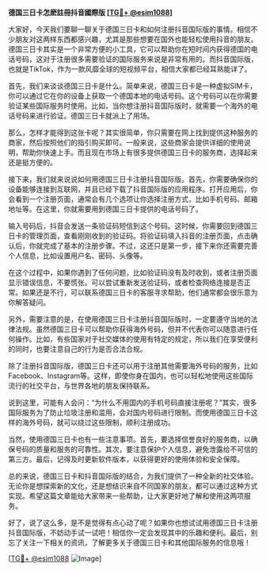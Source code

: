 **德国三日卡怎麽註冊抖音國際版 [[TG💪+ @esim1088](https://t.me/s/esim1088)]**

大家好，今天我们要聊一聊关于德国三日卡和如何注册抖音国际版的事情。相信不少朋友对这两样东西都感兴趣，尤其是那些想要在国外也能轻松使用抖音的朋友。德国三日卡其实是一个非常方便的小工具，它可以帮助你在短时间内获得德国的电话号码，这对于注册很多需要验证的国际服务来说是非常有用的。而抖音国际版，也就是TikTok，作为一款风靡全球的短视频平台，相信大家都已经耳熟能详了。

首先，我们来谈谈德国三日卡是什么。简单来说，德国三日卡是一种虚拟SIM卡，你可以通过它在你的设备上获取一个德国本地的电话号码。这个号码可以在你需要验证某些国际服务时使用。比如，当你想注册抖音国际版时，就需要一个海外的电话号码来进行验证。德国三日卡就派上了用场。

那么，怎样才能得到这张卡呢？其实很简单，你只需要在网上找到提供这种服务的商家，然后按照他们的指引购买即可。一般来说，这些商家会提供详细的使用说明，帮助你快速上手。而且现在市场上有很多提供德国三日卡的服务商，选择起来还是挺方便的。

接下来，我们就来说说如何用德国三日卡注册抖音国际版。首先，你需要确保你的设备能够连接到互联网，并且已经下载了抖音国际版的应用程序。打开应用后，你会看到一个注册页面，通常会有几个选项让你选择注册方式，比如手机号码、邮箱地址等。在这里，你就需要用到德国三日卡提供的电话号码了。

输入号码后，抖音会发送一条验证码短信到这个号码。这时候，你需要回到德国三日卡的管理页面，查看刚刚收到的验证码。将验证码填入抖音的注册页面，点击确认后，你就完成了基本的注册步骤。不过，这还只是第一步，接下来你还需要完善个人信息，比如设置用户名、密码、头像等。

在这个过程中，如果你遇到了任何问题，比如验证码没有及时收到，或者注册页面显示错误信息，不要慌张。可以尝试重新发送验证码，或者检查网络连接是否正常。如果还是不行，可以联系德国三日卡的客服寻求帮助，他们通常都会很乐意为你解答疑问。

另外，需要注意的是，在使用德国三日卡注册抖音国际版时，一定要遵守当地的法律法规。虽然德国三日卡可以帮助你获得海外号码，但并不代表你可以随意进行任何操作。比如，有些国家对于社交媒体的使用有特定的规定，所以我们在享受便利的同时，也要注意自己的行为是否合法合规。

除了注册抖音国际版，德国三日卡还可以用于注册其他需要海外号码的服务，比如Facebook、Instagram等。这样，即使你身在国内，也可以轻松地使用这些国际流行的社交平台，与世界各地的朋友保持联系。

说到这里，可能有人会问：“为什么不用国内的手机号码直接注册呢？”其实，很多国际服务为了防止垃圾注册和滥用，会对国内号码进行限制。而使用德国三日卡这样的海外号码，就可以绕过这些限制，顺利注册成功。

当然，使用德国三日卡也有一些注意事项。首先，要选择信誉良好的服务商，以确保号码的质量和服务的可靠性。其次，要注意保护个人信息，避免泄露给不可信的第三方。最后，记得及时更新软件版本，以获得更好的使用体验和安全保障。

总的来说，德国三日卡和抖音国际版的结合，为我们提供了一种全新的社交体验。无论你是想探索新的文化，还是想结识来自不同国家的朋友，都可以通过这种方式实现。希望这篇文章能给大家带来一些帮助，让大家更好地了解和使用这两项服务。

好了，说了这么多，是不是觉得有点心动了呢？如果你也想试试用德国三日卡注册抖音国际版，不妨动手试一试吧！相信你一定会发现其中的乐趣和便利。最后，别忘了关注一下相关的资讯，了解更多关于德国三日卡和其他国际服务的信息哦！

[[TG💪+ @esim1088](https://t.me/s/esim1088) ![Image](https://i.postimg.cc/4NQfJmqS/Snipaste-2025-05-13-00-14-12.png)]